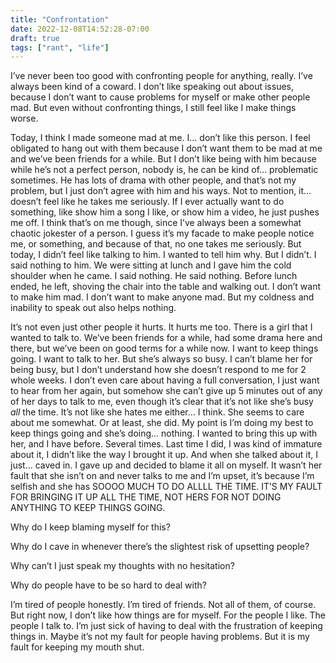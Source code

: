 ```yaml
---
title: "Confrontation"
date: 2022-12-08T14:52:28-07:00
draft: true
tags: ["rant", "life"]
---
```


I’ve never been too good with confronting people for anything, really. I’ve always been kind of a coward. I don’t like speaking out about issues, because I don’t want to cause problems for myself or make other people mad. But even without confronting things, I still feel like I make things worse. 

Today, I think I made someone mad at me. I… don’t like this person. I feel obligated to hang out with them because I don’t want them to be mad at me and we’ve been friends for a while. But I don’t like being with him because while he’s not a perfect person, nobody is, he can be kind of… problematic sometimes. He has lots of drama with other people, and that’s not my problem, but I just don’t agree with him and his ways. Not to mention, it… doesn’t feel like he takes me seriously. If I ever actually want to do something, like show him a song I like, or show him a video, he just pushes me off. I think that’s on me though, since I’ve always been a somewhat chaotic jokester of a person. I guess it’s my facade to make people notice me, or something, and because of that, no one takes me seriously. But today, I didn’t feel like talking to him. I wanted to tell him why. But I didn’t. I said nothing to him. We were sitting at lunch and I gave him the cold shoulder when he came. I said nothing. He said nothing. Before lunch ended, he left, shoving the chair into the table and walking out. I don’t want to make him mad. I don’t want to make anyone mad. But my coldness and inability to speak out also helps nothing. 

It’s not even just other people it hurts. It hurts me too. There is a girl that I wanted to talk to. We’ve been friends for a while, had some drama here and there, but we’ve been on good terms for a while now. I want to keep things going. I want to talk to her. But she’s always so busy. I can’t blame her for being busy, but I don’t understand how she doesn’t respond to me for 2 whole weeks. I don’t even care about having a full conversation, I just want to hear from her again, but somehow she can’t give up 5 minutes out of any of her days to talk to me, even though it’s clear that it’s not like she’s busy *all* the time. It’s not like she hates me either… I think.  She seems to care about me somewhat. Or at least, she did. My point is I’m doing my best to keep things going and she’s doing… nothing. I wanted to bring this up with her, and I have before. Several times. Last time I did, I was kind of immature about it, I didn’t like the way I brought it up. And when she talked about it, I just… caved in. I gave up and decided to blame it all on myself. It wasn’t her fault that she isn’t on and never talks to me and I’m upset, it’s because I’m selfish and she has SOOOO MUCH TO DO ALLLL THE TIME. IT’S MY FAULT FOR BRINGING IT UP ALL THE TIME, NOT HERS FOR NOT DOING ANYTHING TO KEEP THINGS GOING. 

Why do I keep blaming myself for this?

Why do I cave in whenever there’s the slightest risk of upsetting people? 

Why can’t I just speak my thoughts with no hesitation?

Why do people have to be so hard to deal with?

I’m tired of people honestly. I’m tired of friends. Not all of them, of course. But right now, I don’t like how things are for myself. For the people I like. The people I talk to. I’m just sick of having to deal with the frustration of keeping things in. Maybe it’s not my fault for people having problems. But it is my fault for keeping my mouth shut. 
